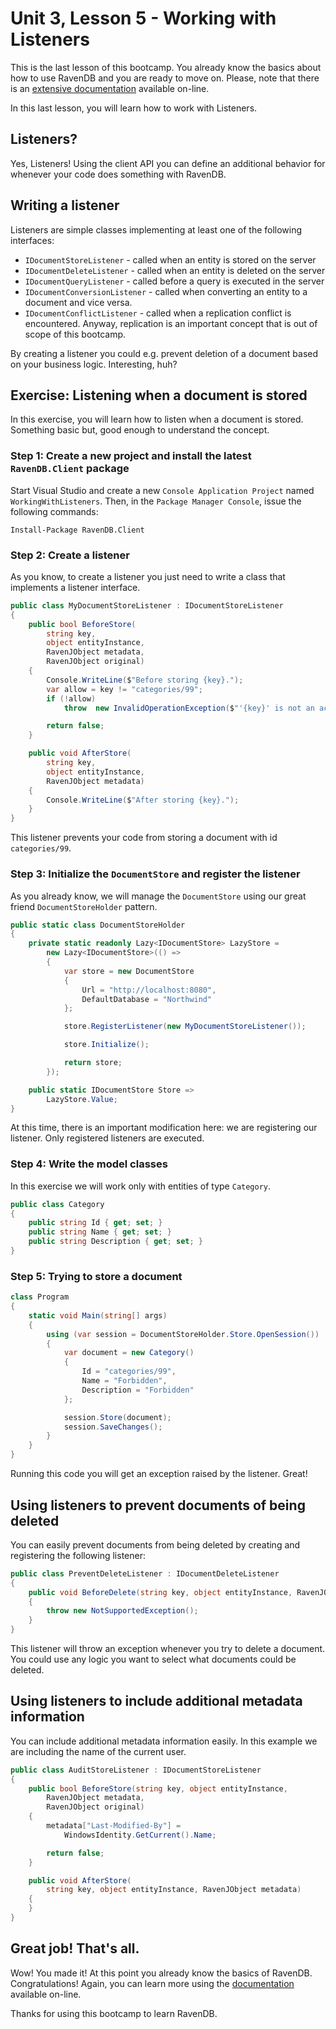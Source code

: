 # Unit 3, Lesson 5 - Working with Listeners

This is the last lesson of this bootcamp. You already know the basics about how to use RavenDB and you are ready to move on. Please,
note that there is an [extensive documentation](http://ravendb.net/docs) available on-line.

In this last lesson, you will learn how to work with Listeners.

## Listeners?

Yes, Listeners! Using the client API you can define an additional behavior for whenever your code does something with RavenDB.

## Writing a listener

Listeners are simple classes implementing at least one of the following interfaces:

* `IDocumentStoreListener` - called when an entity is stored on the server
* `IDocumentDeleteListener` - called when an entity is deleted on the server
* `IDocumentQueryListener` - called before a query is executed in the server
* `IDocumentConversionListener` - called when converting an entity to a document and vice versa.
* `IDocumentConflictListener` - called when a replication conflict is encountered. Anyway, replication is an important concept that is out of scope of this bootcamp.

By creating a listener you could e.g. prevent deletion of a document based on your business logic. Interesting, huh?

## Exercise: Listening when a document is stored

In this exercise, you will learn how to listen when a document is stored. Something basic but, good enough to understand the concept.

### Step 1: Create a new project and install the latest `RavenDB.Client` package

Start Visual Studio and create a new `Console Application Project` named
`WorkingWithListeners`. Then, in the `Package Manager Console`, issue the following
commands:

```
Install-Package RavenDB.Client
```

### Step 2: Create a listener

As you know, to create a listener you just need to write a class that implements a listener interface.

````csharp
public class MyDocumentStoreListener : IDocumentStoreListener
{
    public bool BeforeStore(
        string key,
        object entityInstance,
        RavenJObject metadata,
        RavenJObject original)
    {
        Console.WriteLine($"Before storing {key}.");
        var allow = key != "categories/99";
        if (!allow)
            throw  new InvalidOperationException($"'{key}' is not an acceptable id.");

        return false;
    }

    public void AfterStore(
        string key,
        object entityInstance,
        RavenJObject metadata)
    {
        Console.WriteLine($"After storing {key}.");
    }
}
````

This listener prevents your code from storing a document with id `categories/99`.

### Step 3: Initialize the `DocumentStore` and register the listener

As you already know, we will manage the `DocumentStore` using our great friend `DocumentStoreHolder` pattern.  

````csharp
public static class DocumentStoreHolder
{
    private static readonly Lazy<IDocumentStore> LazyStore =
        new Lazy<IDocumentStore>(() =>
        {
            var store = new DocumentStore
            {
                Url = "http://localhost:8080",
                DefaultDatabase = "Northwind"
            };

            store.RegisterListener(new MyDocumentStoreListener());

            store.Initialize();

            return store;
        });

    public static IDocumentStore Store =>
        LazyStore.Value;
}
````

At this time, there is an important modification here: we are registering our listener.  Only registered listeners are executed.

### Step 4: Write the model classes

In this exercise we will work only with entities of type `Category`.

````csharp
public class Category
{
    public string Id { get; set; }
    public string Name { get; set; }
    public string Description { get; set; }
}
````

### Step 5:  Trying to store a document

````csharp
class Program
{
    static void Main(string[] args)
    {
        using (var session = DocumentStoreHolder.Store.OpenSession())
        {
            var document = new Category()
            {
                Id = "categories/99",
                Name = "Forbidden",
                Description = "Forbidden"
            };

            session.Store(document);
            session.SaveChanges();
        }
    }
}
````

Running this code you will get an exception raised by the listener. Great!

## Using listeners to prevent documents of being deleted

You can easily prevent documents from being deleted by creating and registering the following listener:

````csharp
public class PreventDeleteListener : IDocumentDeleteListener
{
	public void BeforeDelete(string key, object entityInstance, RavenJObject metadata)
	{
		throw new NotSupportedException();
	}
}
````

This listener will throw an exception whenever you try to delete a document. You could use any logic you want
to select what documents could be deleted.


## Using listeners to include additional metadata information

You can include additional metadata information easily. In this example we are including the name of the current user.

````csharp
public class AuditStoreListener : IDocumentStoreListener
{
    public bool BeforeStore(string key, object entityInstance,
        RavenJObject metadata,
        RavenJObject original)
    {
        metadata["Last-Modified-By"] =
            WindowsIdentity.GetCurrent().Name;

        return false;
    }

    public void AfterStore(
        string key, object entityInstance, RavenJObject metadata)
    {
    }
}
````

## Great job! That's all.

Wow! You made it! At this point you already know the basics of RavenDB. Congratulations! Again, you can learn more using the [documentation](http://ravendb.net/docs) available on-line.

Thanks for using this bootcamp to learn RavenDB.
